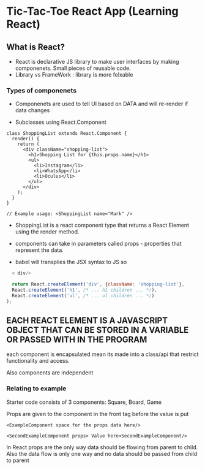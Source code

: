 # Tic-Tac-Toe React App (Learning React)

## What is React?

- React is declarative JS library to make user interfaces by making componenets. Small pieces of reusable code.
- Library vs FrameWork : library is more felxable

### Types of componenets

- Componenets are used to tell UI based on DATA and will re-render if data changes

- Subclasses using React.Component

```JSX
class ShoppingList extends React.Component {
  render() {
    return (
      <div className="shopping-list">
        <h1>Shopping List for {this.props.name}</h1>
        <ul>
          <li>Instagram</li>
          <li>WhatsApp</li>
          <li>Oculus</li>
        </ul>
      </div>
    );
  }
}

// Example usage: <ShoppingList name="Mark" />

```

- ShoppingList is a react component type that returns a React Element using the render method.

- components can take in parameters called props - properties that represent the data.

- babel will transplies the JSX syntax to JS so

```JavaScript
  < div/>

  return React.createElement('div', {className: 'shopping-list'},
  React.createElement('h1', /* ... h1 children ... */),
  React.createElement('ul', /* ... ul children ... */)
);

```

## EACH REACT ELEMENT IS A JAVASCRIPT OBJECT THAT CAN BE STORED IN A VARIABLE OR PASSED WITH IN THE PROGRAM

each component is encapsulated mean its made into a class/api that restrict functionality and access.

Also components are independent

### Relating to example

Starter code consists of 3 components: Square, Board, Game

Props are given to the component in the front tag before the value is put

```JSX
<ExampleComponent space for the props data here/>

<SecondExampleComponent props> Value here<SecondExampleComponent/>

```

In React props are the only way data should be flowing from parent to child. Also the data flow is only one way and no data should be passed from child to parent
